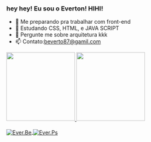 ### hey hey! Eu sou o Everton! HIHI!

- 🔭 Me preparando pra trabalhar com front-end
- 🌱 Estudando CSS, HTML, e JAVA SCRIPT
- 💬 Pergunte me sobre arquitetura kkk
- 📫 Contato:beverto87@gamil.com

<div>
  <a href="https://issuu.com/everton_szarq/docs/everton_fernando_portfolio/s/14106683">
    <img height="180em" src="https://github-readme-stats.vercel.app/api?username=EverSZarch&show_icons=true&theme=dracula&include_all_commits=true&count_private=true"/>
    <img height="180em" src="https://github-readme-stats.vercel.app/api/top-langs/?username=EverSZarch&layout=compact&langs_count=7&theme=dracula"/>
    <div>
  
<div style="display: inline_block"><br>
      <img align="center" alt="Ever.Be"  height"30em" width"40px" src="https://cdn.jsdelivr.net/gh/devicons/devicon/icons/bootstrap/bootstrap-original.svg">
        <img align="center" alt="Ever.Ps" height"30em" width"40px" src="https://cdn.jsdelivr.net/gh/devicons/devicon/icons/photoshop/photoshop-plain.svg">
      <div>

